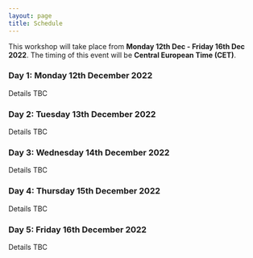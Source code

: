```yaml
---
layout: page
title: Schedule
---
```


This workshop will take place from **Monday 12th Dec - Friday 16th Dec 2022**. The timing of this event will be **Central European Time (CET)**.

### Day 1: Monday 12th December 2022 

Details TBC

### Day 2: Tuesday 13th December 2022 

Details TBC

### Day 3: Wednesday 14th December 2022 

Details TBC

### Day 4: Thursday 15th December 2022 

Details TBC

### Day 5: Friday 16th December 2022 

Details TBC
